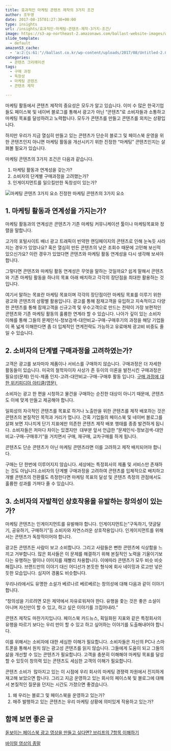 ```yaml
---
title: 효과적인 마케팅 콘텐츠 제작의 3가지 조건
author: 조두영
date: 2017-08-15T01:27:30+00:00
type: insights
url: /insights/효과적인-마케팅-콘텐츠-제작-3가지-조건/
image: https://s3-ap-northeast-2.amazonaws.com/ballast-website-images/wp-content/uploads/2017/08/15105947/Untitled-2.001.png
slide_template:
  - default
amazonS3_cache:
  - 'a:2:{s:61:"//ballast.co.kr/wp-content/uploads/2017/08/Untitled-2.001.png";i:53007;s:111:"//s3-ap-northeast-2.amazonaws.com/ballast-website-images/wp-content/uploads/2017/08/15105947/Untitled-2.001.png";i:53007;}'
categories:
  - 콘텐츠 크리에이션
tags:
  - 구매 과정
  - 독창성
  - 마케팅 콘텐츠
  - 콘텐츠 제작

---
```

마케팅 활동에서 콘텐츠 제작의 중요성은 모두가 알고 있습니다. 이미 수 많은 한국기업들도 페이스북 및 네이버 블로그를 통해서 광고가 아닌 “콘텐츠”로 소비자들과 소통하고 마케팅 목표를 달성하려고 노력합니다. 모두가 콘텐츠를 만들고 콘텐츠를 외치는 상황입니다.
  
하지만 우리가 지금 열심히 만들고 있는 콘텐츠가 단순히 블로그 및 페이스북 운영을 위한 콘텐츠인지 아니면 마케팅 활동을 개선시키기 위한 진정한 &#8220;마케팅&#8221; 콘텐츠인지는 살펴볼 필요가 있습니다.

마케팅 콘텐츠의 3가지 조건은 다음과 같습니다.

  1. 마케팅 활동과 연계성을 갖는가?
  2. 소비자의 단계별 구매과정을 고려했는가?
  3. 인게이지먼트를 일으킬만한 독창성이 있는가?

![마케팅 콘텐츠 3가지 요소](https://s3-ap-northeast-2.amazonaws.com/ballast-website-images/wp-content/uploads/2017/08/Untitled-2.001.png)
진정한 마케팅 콘텐츠의 3가지 요소

## 

## 1. 마케팅 활동과 연계성을 가지는가?

마케팅 활동과의 연계성은 콘텐츠가 기존 마케팅 커뮤니케이션 툴이나 마케팅목표와 정렬을 말합니다.

고가의 포털사이트 배너 광고 트래픽이 빈약한 랜딩페이지의 콘텐츠로 인해 눈녹듯 사라지는 경우가 있었나요? 혹은 열심히 만든 콘텐츠의 낮은 조회수 때문에 고민해 보신적 있으신가요? 이런 경우가 있었다면 콘텐츠와 마케팅 활동 연계성을 다시 생각해 보셔야 합니다.

그렇다면 콘텐츠와 마케팅 활동 연계성은 무엇을 말하는 것일까요? 쉽게 말해서 콘텐츠와 기존 마케팅 활동을 하나의 목표 아래 배치하고 각각의 장단점을 최대한 활용하는 것 입니다.

여기서 말하는 목표란 마케팅 목표이며 각각의 장단점이란 마케팅 목표를 이루기 위한 광고와 콘텐츠의 상황별 활용입니다. 광고를 통해 잠재고객을 유입하고 지속적이고 다양한 콘텐츠를 통해 잠재고객을 신규고객 및 우수고객으로 만드는 전략이 가장 보편적인 콘텐츠와 기존 마케팅 활동의 훌륭한 연계라 할 수 있습니다. 나아가 깊이 있는 소비자 이해를 통해 그들의 문제인식-정보검색-대안비교-구매-구매후기의 과정을 해당 기업들이 폭 넓게 이해한다면 좀 더 입체적인 연계전략도 가능하고 유료매체 광고비 비중도 줄일 수 있습니다.

## 2. 소비자의 단계별 구매과정을 고려하였는가?

고객은 광고를 보자마자 제품이나 서비스를 구매하지 않습니다. 구매과정은 더 자세한 활동들이 있습니다. 미국의 철학자이자 사상가 존 듀이의 이론을 발전시킨 구매과정은 필요성(문제) 인식-제품 인지-고려-대안비교-구매-구매후 활동 입니다. [구매 과정에 대한 위키피디아 아티클(영문) ][1]

소비자는 광고 한 편을 시청하고 물건을 구매하는 순진한 대상이 아니기 때문에, 콘텐츠도 이에 맞게 만들고 제공해야 합니다.

일회성의 자극적인 콘텐츠를 목표로 하거나 노출만을 위한 콘텐츠를 제작 배포하는 것은 콘텐츠의 본질적인 목적과 거리가 멉니다. 간혹 기업들의 페이스북 및 네이버 블로그를 살펴 보면 지나치게 단기 지표에만 의존한 콘텐츠 제작 배포 행태를 종종 발견하게 됩니다. 소비자들은 저마다 차이는 있겠지만  대부분 앞서 언급한 &#8220;문제인식-정보검색-대안비교-구매-구매후기&#8221;을 거치면서 구매, 재구매, 교차구매를 하게 됩니다.

콘텐츠도 단순 콘텐츠가 아닌 마케팅 콘텐츠라면 이를 고려하고 제작 배치되어야 합니다.

구매는 단 한번에 이루어지지 않습니다. 세상에는 특정회사의 제품 및 서비스만 존재하는 것도 아닙니다.소비자의 단계별 구매과정을 고려하여 콘텐츠를 입체적으로 배치하고 개별 콘텐츠의 전환률도 측정한다면 마케팅 목표의 달성 및 콘텐츠 측정의 관점에서도 훌륭한 성과를 가져다 줄 수 있습니다.

## 3. 소비자의 자발적인 상호작용을 유발하는 창의성이 있는가?

마케팅 콘텐츠는 인게이지먼트를 유발해야 합니다. 인게이지먼트는&#8221;구독하기, 댓글달기, 공유하기, 구매하기&#8221;등 소비자와 자연스러운 상호작용입니다. 인게이지먼트를 위해서는 콘텐츠가 독창적이어야 합니다.

광고든 콘텐츠든 사람이 보고 소비합니다. 그리고 사람들은 뻔한 콘텐츠에 식상함을 느끼고 거부합니다. 많은 회사들은 이 문제를 해결하기 위해 본질적인 노력을 기울이기보다는 유행하는 말이나 이미지를 재빨리 차용합니다. 이에따라 콘텐츠가 모두 비슷 비슷해집니다. 브랜드만의 이야기 대신 어디선가 본듯한 형식에 회사 네이밍과 로고만 넣은 듯한 모습입니다. 심지어 경품도 비슷합니다.

우리나라에서도 유명한 소설가 베르나르 베르베르는 창의성에 대해 다음과 같이 이야기합니다.

“창의성을 기르려면 모든 제약에서 자유로워져야 한다. 유행을 좇는 것은 좋은 소설이 아니며 자신만이 할 수 있고, 하고 싶은 이야기를 끄집어내라.”

콘텐츠 제작도 마찬가지입니다. 페이스북 카드뉴스, 획일화된 지표와 같은 특정회사의 유행을 따르기 보다는 우리 만이 할 수 있고 하고 싶어하는 이야기를 도출해내어야 합니다.

이를 위해서는 소비자에 대한 세심한 이해가 필요합니다. 소비자들은 자신의 PC나 스마트폰을 통해서 원치 않는 광고성 콘텐츠를 읽지 않습니다. 그들에게 도움이 되고 그들의 삶을 개선할 수 있는 콘텐츠가 필요합니다. 고객을 충분히 이해해야 마케팅 목표를 달성 할 수 있듯이 창의력 있는 콘텐츠도 세심한 고객의 이해가 필요합니다.

콘텐츠 소비가  많아지고 있는 이 시점에 우리 회사의 마케팅 경쟁력 차원에서 진지하게 재고해 보았으면 합니다. 그리고 지금 운영하고 있는 회사의 페이스북 및 블로그에 대해서 본질적인 질문을 던지는 시간도 가졌으면 좋겠습니다.

  1. 왜 우리는 블로그 및 페이스북을 운영하고 있는가?
  2. 매주 발행하고 있는 콘텐츠는 우리 마케팅 상황에 의미있게 작용하고 있는가?

## 함께 보면 좋은 글

[돋보이는 페이스북 광고 영상을 만들고 싶다면? 브리프의 7항목 이해하기][2]

[바이럴 영상의 종말][3]

&nbsp;

 [1]: https://en.wikipedia.org/wiki/Buyer_decision_process
 [2]: /insights/%eb%8f%8b%eb%b3%b4%ec%9d%b4%eb%8a%94-%ed%8e%98%ec%9d%b4%ec%8a%a4%eb%b6%81-%eb%8f%99%ec%98%81%ec%83%81-%ea%b4%91%ea%b3%a0%ec%a0%9c%ec%9e%91%ec%9d%84-%ec%9c%84%ed%95%9c-%eb%b8%8c%eb%a6%ac%ed%94%84/
 [3]: /insights/%eb%b0%94%ec%9d%b4%eb%9f%b4-%ec%98%81%ec%83%81%ec%9d%98-%ec%a2%85%eb%a7%90/